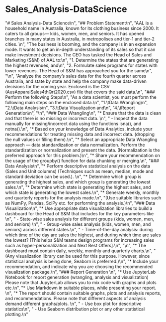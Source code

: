 # Sales_Analysis-DataScience
"# Sales Analysis-Data Science\n",
    "## Problem Statement\n",
    "AAL is a household name in Australia, known for its clothing business since 2000. It caters to all groups— kids, women, men, and seniors. It has opened branches in many states in Australia, in metropolises and tier-1 and tier-2 cities. \n",
    "The business is booming, and the company is in an expansion mode. It wants to get an in-depth understanding of its sales so that it can make investment decisions. The CEO has tasked the Head of Sales and Marketing (S&M) of AAL to:\n",
    "1. Determine the states that are generating the highest revenues, and\n",
    "2. Formulate sales programs for states with lower revenues. The Head of S&M has approached you for the same\n",
    "\n",
    "Analyze the company’s sales data for the fourth quarter across Australia, and state by state and help the company make data-driven decisions for the coming year. Enclosed is the CSV (AusApparalSales4thQrt2020.csv)  file that covers the said data.\n",
    "### Perform the following Steps\n",
    "As a data scientist, you must perform the following main steps on the enclosed data.\n",
    "1.\tData Wrangling\n",
    "2.\tData Analysis\n",
    "3.\tData Visualization and\n",
    "4.\tReport Generation\n",
    "\n",
    "### Data Wrangling\n",
    "* Ensure that the data is clean and that there is no missing or incorrect data. \n",
    "    - Inspect the data manually for missing/incorrect data using the functions isna(), and notna().\n",
    "* Based on your knowledge of Data Analytics, include your recommendations for treating missing data and incorrect data. (dropping the null values or filling them).\n",
    "* Select an appropriate Data Wrangling approach —  data standardization or data normalization. Perform the standardization or normalization and present the data. (Normalization is the preferred approach for this problem.)\n",
    "* Share your recommendation on the usage of the groupby() function for data chunking or merging.\n",
    "### Data Analysis\n",
    "* Perform descriptive statistical analysis on the data (Sales and Unit columns) (Techniques such as mean, median, mode and standard deviation can be used.). \n",
    "* Determine which group is generating the highest sales, and which group is generating the lowest sales.\n",
    "* Determine which state is generating the highest sales, and which state is generating the lowest sales.\n",
    "* Generate weekly, monthly and quarterly reports for the analysis made.\n",
    "(Use suitable libraries such as NumPy, Pandas, SciPy etc. for performing the analysis.)\n",
    "### Data Visualization\n",
    "* Use appropriate data visualization libraries to build a dashboard for the Head of S&M that includes for the key parameters like \n",
    "    - State-wise sales analysis for different groups (kids, women, men, and seniors) \n",
    "    - Group-wise sales analysis (kids, women, men, and seniors) across different states.\n",
    "    - Time-of-the-day analysis: during which time of the day are sales the highest, and during which time are sales the lowest? [This helps S&M teams design programs for increasing sales such as hyper-personalization and Next Best Offers].\n",
    "\n",
    "* The dashboard must contain daily, weekly, monthly and quarterly charts.\n",
    "(Any visualization library can be used for this purpose. However, since statistical analysis is being done, Seaborn is preferred.)\n",
    "* Include your recommendation, and indicate why you are choosing the recommended visualization package.\n",
    "### Report Generation \n",
    "* Use JupyterLab Notebook for report generation (wrangling, analysis and visualization) Please note that JupyterLab allows you to mix code with graphs and plots etc.\n",
    "* Use Markdown in suitable places, while presenting your report. \n",
    "* The report should contain suitable graphs, plots and analysis reports, and recommendations. Please note that different aspects of analysis demand different graphs/plots. \n",
    "    - Use box plot for descriptive statistics\n",
    "    - Use Seaborn distribution plot or any other statistical plotting.\n"
